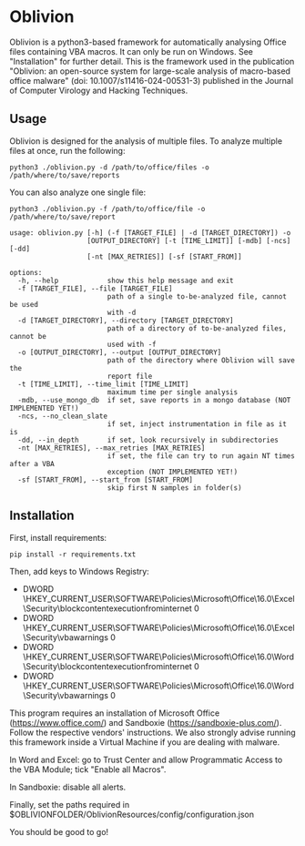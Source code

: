 # Oblivion
Oblivion is a python3-based framework for automatically analysing Office files containing VBA macros. It can only be run on Windows. See "Installation" for further detail.
This is the framework used in the publication "Oblivion: an open-source system for large-scale analysis of macro-based office malware" (doi: 10.1007/s11416-024-00531-3) published in the 
Journal of Computer Virology and Hacking Techniques.
## Usage

Oblivion is designed for the analysis of multiple files. To analyze multiple files at once, run the following:

`python3 ./oblivion.py -d /path/to/office/files -o /path/where/to/save/reports`

You can also analyze one single file:

`python3 ./oblivion.py -f /path/to/office/file -o /path/where/to/save/report`
```
usage: oblivion.py [-h] (-f [TARGET_FILE] | -d [TARGET_DIRECTORY]) -o
                   [OUTPUT_DIRECTORY] [-t [TIME_LIMIT]] [-mdb] [-ncs] [-dd]
                   [-nt [MAX_RETRIES]] [-sf [START_FROM]]

options:
  -h, --help            show this help message and exit
  -f [TARGET_FILE], --file [TARGET_FILE]
                        path of a single to-be-analyzed file, cannot be used
                        with -d
  -d [TARGET_DIRECTORY], --directory [TARGET_DIRECTORY]
                        path of a directory of to-be-analyzed files, cannot be
                        used with -f
  -o [OUTPUT_DIRECTORY], --output [OUTPUT_DIRECTORY]
                        path of the directory where Oblivion will save the
                        report file
  -t [TIME_LIMIT], --time_limit [TIME_LIMIT]
                        maximum time per single analysis
  -mdb, --use_mongo_db  if set, save reports in a mongo database (NOT IMPLEMENTED YET!)
  -ncs, --no_clean_slate
                        if set, inject instrumentation in file as it is
  -dd, --in_depth       if set, look recursively in subdirectories
  -nt [MAX_RETRIES], --max_retries [MAX_RETRIES]
                        if set, the file can try to run again NT times after a VBA
                        exception (NOT IMPLEMENTED YET!)
  -sf [START_FROM], --start_from [START_FROM]
                        skip first N samples in folder(s)
```


## Installation
First, install requirements:

`pip install -r requirements.txt`

Then, add keys to Windows Registry:
- DWORD \HKEY_CURRENT_USER\SOFTWARE\Policies\Microsoft\Office\16.0\Excel\Security\blockcontentexecutionfrominternet 0
- DWORD \HKEY_CURRENT_USER\SOFTWARE\Policies\Microsoft\Office\16.0\Excel\Security\vbawarnings 0
- DWORD \HKEY_CURRENT_USER\SOFTWARE\Policies\Microsoft\Office\16.0\Word\Security\blockcontentexecutionfrominternet 0
- DWORD \HKEY_CURRENT_USER\SOFTWARE\Policies\Microsoft\Office\16.0\Word\Security\vbawarnings 0

This program requires an installation of Microsoft Office (https://www.office.com/) and Sandboxie (https://sandboxie-plus.com/). Follow the respective vendors' instructions. We also strongly advise running this framework inside a Virtual Machine if you are dealing with malware.

In Word and Excel: go to Trust Center and allow Programmatic Access to the VBA Module; tick "Enable all Macros".

In Sandboxie: disable all alerts.

Finally, set the paths required in $OBLIVIONFOLDER/OblivionResources/config/configuration.json

You should be good to go!
